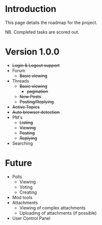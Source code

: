# Introduction #

This page details the roadmap for the project.


NB. Completed tasks are scored out.

# Version 1.0.0 #

  * ~~Login & Logout support~~
  * Forum
    * ~~Basic viewing~~
  * Threads
    * ~~Basic viewing~~
      * ~~pagination~~
    * ~~New Posts~~
    * ~~Posting/Replying~~
  * ~~Active Topics~~
  * ~~Auto browser detection~~
  * PM's
    * ~~Listing~~
    * ~~Viewing~~
    * ~~Posting~~
    * ~~Replying~~
  * Searching

# Future #
  * Polls
    * Viewing
    * Voting
    * Creating
  * Mod tools
  * Attachments
    * Viewing of complex attachments
    * Uploading of attachments (if possible)
  * User Control Panel
